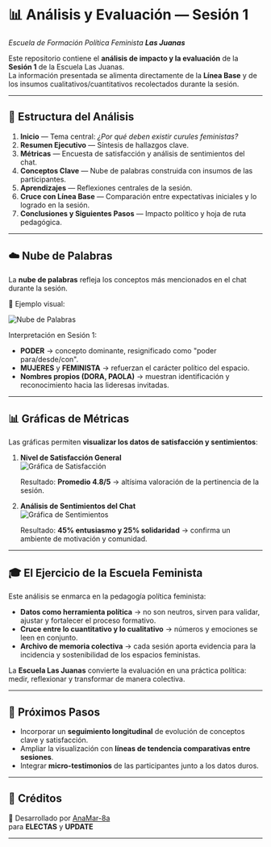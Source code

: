 # 📊 Análisis y Evaluación — Sesión 1  
_Escuela de Formación Política Feminista **Las Juanas**_

Este repositorio contiene el **análisis de impacto y la evaluación** de la **Sesión 1** de la Escuela Las Juanas.  
La información presentada se alimenta directamente de la **Línea Base** y de los insumos cualitativos/cuantitativos recolectados durante la sesión.

---

## 📑 Estructura del Análisis  

1. **Inicio** — Tema central: _¿Por qué deben existir curules feministas?_  
2. **Resumen Ejecutivo** — Síntesis de hallazgos clave.  
3. **Métricas** — Encuesta de satisfacción y análisis de sentimientos del chat.  
4. **Conceptos Clave** — Nube de palabras construida con insumos de las participantes.  
5. **Aprendizajes** — Reflexiones centrales de la sesión.  
6. **Cruce con Línea Base** — Comparación entre expectativas iniciales y lo logrado en la sesión.  
7. **Conclusiones y Siguientes Pasos** — Impacto político y hoja de ruta pedagógica.  

---

## ☁️ Nube de Palabras  

La **nube de palabras** refleja los conceptos más mencionados en el chat durante la sesión.  

📌 Ejemplo visual:  

![Nube de Palabras](./assets/wordcloud.png)  

Interpretación en Sesión 1:  
- **PODER** → concepto dominante, resignificado como "poder para/desde/con".  
- **MUJERES** y **FEMINISTA** → refuerzan el carácter político del espacio.  
- **Nombres propios (DORA, PAOLA)** → muestran identificación y reconocimiento hacia las lideresas invitadas.  

---

## 📊 Gráficas de Métricas  

Las gráficas permiten **visualizar los datos de satisfacción y sentimientos**:  

1. **Nivel de Satisfacción General**  
   ![Gráfica de Satisfacción](./assets/satisfaction.png)  

   Resultado: **Promedio 4.8/5** → altísima valoración de la pertinencia de la sesión.  

2. **Análisis de Sentimientos del Chat**  
   ![Gráfica de Sentimientos](./assets/sentiments.png)  

   Resultado: **45% entusiasmo y 25% solidaridad** → confirma un ambiente de motivación y comunidad.  

---

## 🎓 El Ejercicio de la Escuela Feminista  

Este análisis se enmarca en la pedagogía política feminista:  

- **Datos como herramienta política** → no son neutros, sirven para validar, ajustar y fortalecer el proceso formativo.  
- **Cruce entre lo cuantitativo y lo cualitativo** → números y emociones se leen en conjunto.  
- **Archivo de memoria colectiva** → cada sesión aporta evidencia para la incidencia y sostenibilidad de los espacios feministas.  

La **Escuela Las Juanas** convierte la evaluación en una práctica política: medir, reflexionar y transformar de manera colectiva.  

---

## 🚀 Próximos Pasos  

- Incorporar un **seguimiento longitudinal** de evolución de conceptos clave y satisfacción.  
- Ampliar la visualización con **líneas de tendencia comparativas entre sesiones**.  
- Integrar **micro-testimonios** de las participantes junto a los datos duros.  

---

## 👥 Créditos  

📌 Desarrollado por [AnaMar-8a](https://github.com/AnaMar-8a)  
para **ELECTAS** y **UPDATE**  

---
